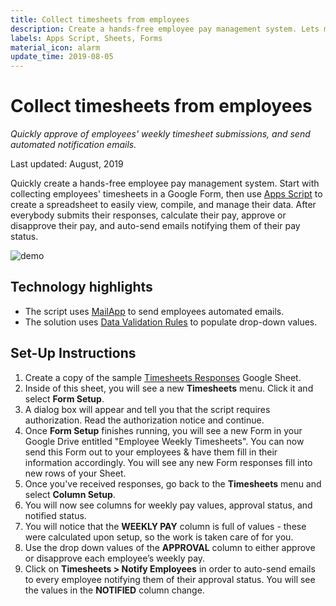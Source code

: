 ```yaml
---
title: Collect timesheets from employees
description: Create a hands-free employee pay management system. Lets managers approve/disapprove employees' weekly timesheets & automatically notify them of this status.
labels: Apps Script, Sheets, Forms
material_icon: alarm
update_time: 2019-08-05
---
```


# Collect timesheets from employees

_Quickly approve of employees' weekly timesheet submissions, and send automated
notification emails._

Last updated: August, 2019

Quickly create a hands-free employee pay management system. Start with
collecting employees' timesheets in a Google Form, then use
[Apps Script][apps-script] to create a spreadsheet to easily view, compile, and
manage their data. After everybody submits their responses, calculate their pay,
approve or disapprove their pay, and auto-send emails notifying them of their
pay status.

![demo](https://cdn.jsdelivr.net/gh/gsuitedevs/solutions@master/timesheets/TimesheetsRecording.gif)

[apps-script]: https://developers.google.com/apps-script/

## Technology highlights

-   The script uses [MailApp][mail-app] to send employees automated emails.
-   The solution uses [Data Validation Rules][data-val] to populate drop-down
    values.

[mail-app]: https://developers.google.com/apps-script/reference/mail/mail-app
[data-val]: https://developers.google.com/apps-script/reference/spreadsheet/data-validation-builder

## Set-Up Instructions

1.  Create a copy of the sample [Timesheets Responses][sheet-link] Google Sheet.
1.  Inside of this sheet, you will see a new **Timesheets** menu. Click it and
    select **Form Setup**.
1.  A dialog box will appear and tell you that the script requires
    authorization. Read the authorization notice and continue.
1.  Once **Form Setup** finishes running, you will see a new Form in your Google
    Drive entitled "Employee Weekly Timesheets". You can now send this Form out
    to your employees & have them fill in their information accordingly. You
    will see any new Form responses fill into new rows of your Sheet.
1.  Once you've received responses, go back to the **Timesheets** menu and
    select **Column Setup**.
1.  You will now see columns for weekly pay values, approval status, and
    notified status.
1.  You will notice that the **WEEKLY PAY** column is full of values - these
    were calculated upon setup, so the work is taken care of for you.
1.  Use the drop down values of the **APPROVAL** column to either approve or
    disapprove each employee’s weekly pay.
1.  Click on **Timesheets > Notify Employees** in order to auto-send emails to
    every employee notifying them of their approval status. You will see the
    values in the **NOTIFIED** column change.

[sheet-link]: https://docs.google.com/spreadsheets/d/17NJu4XTUsfCVPYHSqBCDGYDxJoADfwj2HP0QRD4-ihc/copy
